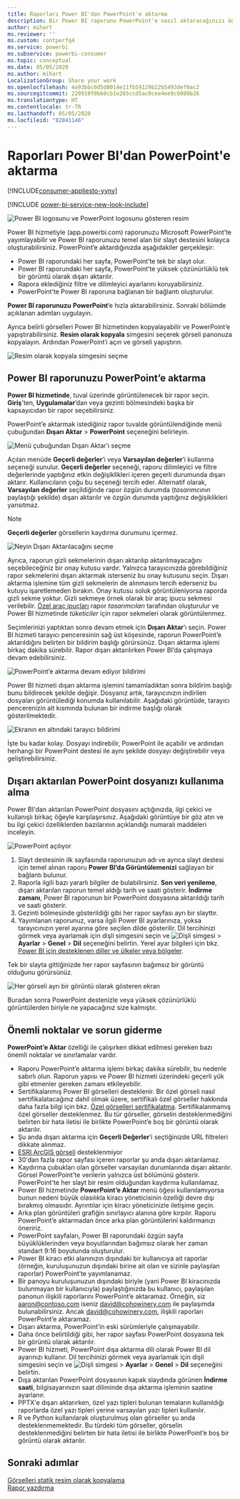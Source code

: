 ```yaml
---
title: Raporları Power BI'dan PowerPoint'e aktarma
description: Bir Power BI raporunu PowerPoint'e nasıl aktaracağınızı öğrenin.
author: mihart
ms.reviewer: ''
ms.custom: contperfq4
ms.service: powerbi
ms.subservice: powerbi-consumer
ms.topic: conceptual
ms.date: 05/05/2020
ms.author: mihart
LocalizationGroup: Share your work
ms.openlocfilehash: 4a93bbc0d5d8014e11fb59129b22b5493def0ac2
ms.sourcegitcommit: 220910f0b68cb1e265ccd5ac0cee4ee9c6080b26
ms.translationtype: HT
ms.contentlocale: tr-TR
ms.lasthandoff: 05/05/2020
ms.locfileid: "82841146"
---
```

# <a name="export-reports-from-power-bi-to-powerpoint"></a>Raporları Power BI'dan PowerPoint'e aktarma

[!INCLUDE[consumer-appliesto-yyny](../includes/consumer-appliesto-yyny.md)]

[!INCLUDE [power-bi-service-new-look-include](../includes/power-bi-service-new-look-include.md)]

![Power BI logosunu ve PowerPoint logosunu gösteren resim](media/end-user-powerpoint/logos.png)

Power BI hizmetiyle (app.powerbi.com) raporunuzu Microsoft PowerPoint’te yayımlayabilir ve Power BI raporunuzu temel alan bir slayt destesini kolayca oluşturabilirsiniz. PowerPoint’e aktardığınızda aşağıdakiler gerçekleşir:

* Power BI raporundaki her sayfa, PowerPoint’te tek bir slayt olur.
* Power BI raporundaki her sayfa, PowerPoint’te yüksek çözünürlüklü tek bir görüntü olarak dışarı aktarılır.
* Rapora eklediğiniz filtre ve dilimleyici ayarlarını koruyabilirsiniz.
* PowerPoint’te Power BI raporuna bağlanan bir bağlantı oluşturulur.

**Power BI raporunuzu** **PowerPoint**’e hızla aktarabilirsiniz. Sonraki bölümde açıklanan adımları uygulayın.

Ayrıca belirli görselleri Power BI hizmetinden kopyalayabilir ve PowerPoint’e yapıştırabilirsiniz. **Resim olarak kopyala** simgesini seçerek görseli panonuza kopyalayın. Ardından PowerPoint’i açın ve görseli yapıştırın.

![Resim olarak kopyala simgesini seçme](media/end-user-powerpoint/power-bi-copy.png)

## <a name="export-your-power-bi-report-to-powerpoint"></a>Power BI raporunuzu PowerPoint’e aktarma
**Power BI hizmetinde**, tuval üzerinde görüntülenecek bir rapor seçin. **Giriş**'ten, **Uygulamalar**’dan veya gezinti bölmesindeki başka bir kapsayıcıdan bir rapor seçebilirsiniz.

PowerPoint’e aktarmak istediğiniz rapor tuvalde görüntülendiğinde menü çubuğundan **Dışarı Aktar** > **PowerPoint** seçeneğini belirleyin.

![Menü çubuğundan Dışarı Aktar’ı seçme](media/end-user-powerpoint/power-bi-export.png)

Açılan menüde **Geçerli değerler**’i veya **Varsayılan değerler**’i kullanma seçeneği sunulur. **Geçerli değerler** seçeneği, raporu dilimleyici ve filtre değerlerinde yaptığınız etkin değişiklikleri içeren geçerli durumunda dışarı aktarır. Kullanıcıların çoğu bu seçeneği tercih eder. Alternatif olarak, **Varsayılan değerler** seçildiğinde rapor özgün durumda (*tasarımcının* paylaştığı şekilde) dışarı aktarılır ve özgün durumda yaptığınız değişiklikleri yansıtmaz.

> [!NOTE]
> **Geçerli değerler** görsellerin kaydırma durumunu içermez.

![Neyin Dışarı Aktarılacağını seçme](media/end-user-powerpoint/power-bi-current-values.png)
 
Ayrıca, raporun gizli sekmelerinin dışarı aktarılıp aktarılmayacağını seçebileceğiniz bir onay kutusu vardır. Yalnızca tarayıcınızda görebildiğiniz rapor sekmelerini dışarı aktarmak isterseniz bu onay kutusunu seçin. Dışarı aktarma işlemine tüm gizli sekmelerin de alınmasını tercih ederseniz bu kutuyu işaretlemeden bırakın. Onay kutusu soluk görüntüleniyorsa raporda gizli sekme yoktur. Gizli sekmeye örnek olarak bir araç ipucu sekmesi verilebilir. [Özel araç ipuçları](../desktop-tooltips.md) rapor *tasarımcıları* tarafından oluşturulur ve Power BI hizmetinde *tüketiciler* için rapor sekmeleri olarak görüntülenmez. 

Seçimlerinizi yaptıktan sonra devam etmek için **Dışarı Aktar**’ı seçin. Power BI hizmeti tarayıcı penceresinin sağ üst köşesinde, raporun PowerPoint’e aktarıldığını belirten bir bildirim başlığı görürsünüz. Dışarı aktarma işlemi birkaç dakika sürebilir. Rapor dışarı aktarılırken Power BI’da çalışmaya devam edebilirsiniz.

![PowerPoint’e aktarma devam ediyor bildirimi](media/end-user-powerpoint/power-bi-export-progress.png)

Power BI hizmeti dışarı aktarma işlemini tamamladıktan sonra bildirim başlığı bunu bildirecek şekilde değişir. Dosyanız artık, tarayıcınızın indirilen dosyaları görüntülediği konumda kullanılabilir. Aşağıdaki görüntüde, tarayıcı pencerenizin alt kısmında bulunan bir indirme başlığı olarak gösterilmektedir.

![Ekranın en altındaki tarayıcı bildirimi](media/end-user-powerpoint/power-bi-browsers.png)

İşte bu kadar kolay. Dosyayı indirebilir, PowerPoint ile açabilir ve ardından herhangi bir PowerPoint destesi ile aynı şekilde dosyayı değiştirebilir veya geliştirebilirsiniz.

## <a name="check-out-your-exported-powerpoint-file"></a>Dışarı aktarılan PowerPoint dosyanızı kullanıma alma
Power BI'dan aktarılan PowerPoint dosyasını açtığınızda, ilgi çekici ve kullanışlı birkaç öğeyle karşılaşırsınız. Aşağıdaki görüntüye bir göz atın ve bu ilgi çekici özelliklerden bazılarının açıklandığı numaralı maddeleri inceleyin.

![PowerPoint açılıyor](media/end-user-powerpoint/power-bi-powerpoint.png)

1. Slayt destesinin ilk sayfasında raporunuzun adı ve ayrıca slayt destesi için temel alınan raporu **Power BI’da Görüntülemenizi** sağlayan bir bağlantı bulunur.
2. Raporla ilgili bazı yararlı bilgiler de bulabilirsiniz. **Son veri yenileme**, dışarı aktarılan raporun temel aldığı tarih ve saati gösterir. **İndirme zamanı**, Power BI raporunun bir PowerPoint dosyasına aktarıldığı tarih ve saati gösterir.
3. Gezinti bölmesinde gösterildiği gibi her rapor sayfası ayrı bir slayttır. 
4. Yayımlanan raporunuz, varsa ilgili Power BI ayarlarınıza, yoksa tarayıcınızın yerel ayarına göre seçilen dilde gösterilir. Dil tercihinizi görmek veya ayarlamak için dişli simgesini seçin ve ![Dişli simgesi](media/end-user-powerpoint/power-bi-settings-icon.png) > **Ayarlar** > **Genel** > **Dil** seçeneğini belirtin. Yerel ayar bilgileri için bkz. [Power BI için desteklenen diller ve ülkeler veya bölgeler](../supported-languages-countries-regions.md).


Tek bir slayta gittiğinizde her rapor sayfasının bağımsız bir görüntü olduğunu görürsünüz.

![Her görseli ayrı bir görüntü olarak gösteren ekran](media/end-user-powerpoint/power-bi-images.png)

Buradan sonra PowerPoint destenizle veya yüksek çözünürlüklü görüntülerden biriyle ne yapacağınız size kalmıştır.

## <a name="considerations-and-troubleshooting"></a>Önemli noktalar ve sorun giderme
**PowerPoint’e Aktar** özelliği ile çalışırken dikkat edilmesi gereken bazı önemli noktalar ve sınırlamalar vardır.


* Raporu PowerPoint’e aktarma işlemi birkaç dakika sürebilir, bu nedenle sabırlı olun. Raporun yapısı ve Power BI hizmeti üzerindeki geçerli yük gibi etmenler gereken zamanı etkileyebilir.
* Sertifikalanmış Power BI görselleri desteklenir. Bir özel görseli nasıl sertifikalatacağınız dahil olmak üzere, sertifikalı özel görseller hakkında daha fazla bilgi için bkz. [Özel görselleri sertifikalatma](../developer/power-bi-custom-visuals-certified.md). Sertifikalanmamış özel görseller desteklenmez. Bu tür görseller, görselin desteklenmediğini belirten bir hata iletisi ile birlikte PowerPoint’e boş bir görüntü olarak aktarılır.
* Şu anda dışarı aktarma için **Geçerli Değerler**’i seçtiğinizde URL filtreleri dikkate alınmaz.
* [ESRI ArcGIS görseli](../visuals/power-bi-visualizations-arcgis.md) desteklenmiyor
* 30'dan fazla rapor sayfası içeren raporlar şu anda dışarı aktarılamaz.
* Kaydırma çubukları olan görseller varsayılan durumlarında dışarı aktarılır. Görsel PowerPoint'te verilerin yalnızca üst bölümünü gösterir. PowerPoint'te her slayt bir resim olduğundan kaydırma kullanılamaz. 
* Power BI hizmetinde **PowerPoint’e Aktar** menü öğesi kullanılamıyorsa bunun nedeni büyük olasılıkla kiracı yöneticisinin özelliği devre dışı bırakmış olmasıdır. Ayrıntılar için kiracı yöneticinizle iletişime geçin.
* Arka plan görüntüleri grafiğin sınırlayıcı alanına göre kırpılır. Raporu PowerPoint’e aktarmadan önce arka plan görüntülerini kaldırmanızı öneririz.
* PowerPoint sayfaları, Power BI raporundaki özgün sayfa büyüklüklerinden veya boyutlarından bağımsız olarak her zaman standart 9:16 boyutunda oluşturulur.
* Power BI kiracı etki alanınızın dışındaki bir kullanıcıya ait raporlar (örneğin, kuruluşunuzun dışındaki birine ait olan ve sizinle paylaşılan raporlar) PowerPoint’te yayımlanamaz.
* Bir panoyu kuruluşunuzun dışındaki biriyle (yani Power BI kiracınızda bulunmayan bir kullanıcıyla) paylaştığınızda bu kullanıcı, paylaşılan panonun ilişkili raporlarını PowerPoint’e aktaramaz. Örneğin, siz aaron@contoso.com iseniz david@cohowinery.com ile paylaşımda bulunabilirsiniz. Ancak david@cohowinery.com, ilişkili raporları PowerPoint’e aktaramaz.
* Dışarı aktarma, PowerPoint’in eski sürümleriyle çalışmayabilir.
* Daha önce belirtildiği gibi, her rapor sayfası PowerPoint dosyasına tek bir görüntü olarak aktarılır.
* Power BI hizmeti, PowerPoint dışa aktarma dili olarak Power BI dil ayarınızı kullanır. Dil tercihinizi görmek veya ayarlamak için dişli simgesini seçin ve ![Dişli simgesi](media/end-user-powerpoint/power-bi-settings-icon.png) > **Ayarlar** > **Genel** > **Dil** seçeneğini belirtin.
* Dışa aktarılan PowerPoint dosyasının kapak slaydında görünen **İndirme saati**, bilgisayarınızın saat diliminde dışa aktarma işleminin saatine ayarlanır.
* PPTX'e dışarı aktarırken, özel yazı tipleri bulunan temaların kullanıldığı raporlarda özel yazı tipleri yerine varsayılan yazı tipleri kullanılır.
* R ve Python kullanılarak oluşturulmuş olan görseller şu anda desteklenmemektedir. Bu türdeki tüm görseller, görselin desteklenmediğini belirten bir hata iletisi ile birlikte PowerPoint’e boş bir görüntü olarak aktarılır.



## <a name="next-steps"></a>Sonraki adımlar
[Görselleri statik resim olarak kopyalama](../power-bi-visualization-copy-paste.md)    
[Rapor yazdırma](end-user-print.md)

